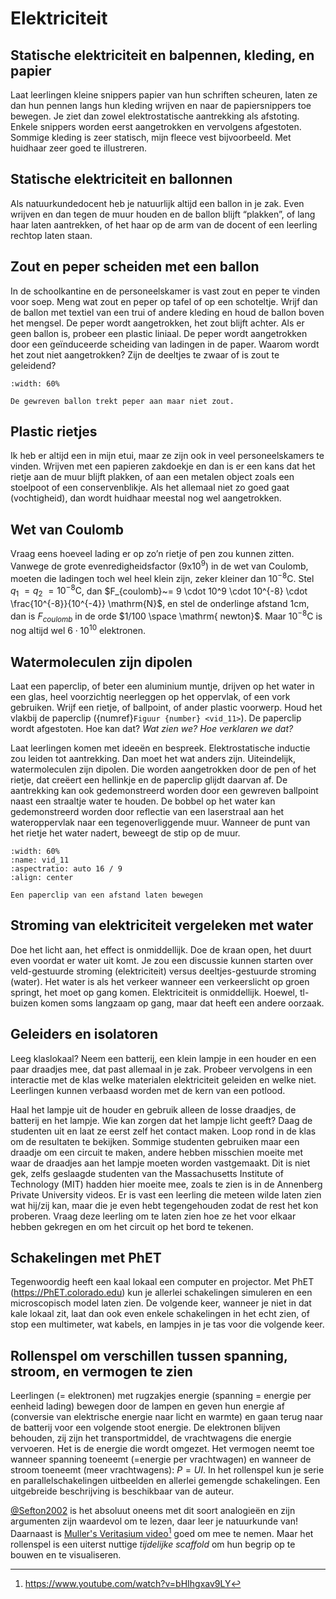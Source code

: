 # Elektriciteit

## Statische elektriciteit en balpennen, kleding, en papier
Laat leerlingen kleine snippers papier van hun schriften scheuren, laten ze dan hun pennen langs hun kleding wrijven en naar de papiersnippers toe bewegen. Je ziet dan zowel elektrostatische aantrekking als afstoting. Enkele snippers worden eerst aangetrokken en vervolgens afgestoten. Sommige kleding is zeer statisch, mijn fleece vest bijvoorbeeld. Met huidhaar zeer goed te illustreren. 

## Statische elektriciteit en ballonnen
Als natuurkundedocent heb je natuurlijk altijd een ballon in je zak. Even wrijven en dan tegen de muur houden en de ballon blijft “plakken”, of lang haar laten aantrekken, of het haar op de arm van de docent of een leerling rechtop laten staan.

## Zout en peper scheiden met een ballon
In de schoolkantine en de personeelskamer is vast zout en peper te vinden voor soep. Meng wat zout en peper op tafel of op een schoteltje. Wrijf dan de ballon met textiel van een trui of andere kleding en houd de ballon boven het mengsel. De peper wordt aangetrokken, het zout blijft achter. Als er geen ballon is, probeer een plastic liniaal. De peper wordt aangetrokken door een geïnduceerde scheiding van ladingen in de paper. Waarom wordt het zout niet aangetrokken? Zijn de deeltjes te zwaar of is zout te geleidend? 

```{figure} ../figures/03-2StaticBalloonLR.*
:width: 60%

De gewreven ballon trekt peper aan maar niet zout.
```

## Plastic rietjes
Ik heb er altijd een in mijn etui, maar ze zijn ook in veel personeelskamers te vinden. Wrijven met een papieren zakdoekje en dan is er een kans dat het rietje aan de muur blijft plakken, of aan een metalen object zoals een stoelpoot of een conservenblikje. Als het allemaal niet zo goed gaat (vochtigheid), dan wordt huidhaar meestal nog wel aangetrokken.

## Wet van Coulomb 
Vraag eens hoeveel lading er op zo’n rietje of pen zou kunnen zitten. Vanwege de grote evenredigheidsfactor ($9\text{x}10^9$) in de wet van Coulomb, moeten die ladingen toch wel heel klein zijn, zeker kleiner dan $10^{-8} \mathrm{C}$. Stel $q_1~ = q_2~ = 10^{-8} \mathrm{C}$, dan $F_{coulomb}~= 9 \cdot 10^9 \cdot 10^{-8} \cdot \frac{10^{-8}}{10^{-4}} \mathrm{N}$, en stel de onderlinge afstand $1 \mathrm{ cm}$, dan is $F_{coulomb}$ in de orde $1/100 \space \mathrm{ newton}$. Maar $10^{-8} \mathrm{C}$ is nog altijd wel $6 \cdot 10^{10}$ elektronen. 

## Watermoleculen zijn dipolen
Laat een paperclip, of beter een aluminium muntje, drijven op het water in een glas, heel voorzichtig neerleggen op het oppervlak, of een vork gebruiken. Wrijf een rietje, of ballpoint, of ander plastic voorwerp. Houd het vlakbij de paperclip ({numref}`Figuur {number} <vid_11>`). De paperclip wordt afgestoten. Hoe kan dat? *Wat zien we? Hoe verklaren we dat?* 

Laat leerlingen komen met ideeën en bespreek. Elektrostatische inductie zou leiden tot aantrekking. Dan moet het wat anders zijn. Uiteindelijk, watermoleculen zijn dipolen. Die worden aangetrokken door de pen of het rietje, dat creëert een hellinkje en de paperclip glijdt daarvan af. De aantrekking kan ook gedemonstreerd worden door een gewreven ballpoint naast een straaltje water te houden. De bobbel op het water kan gedemonstreerd worden door reflectie van een laserstraal aan het wateroppervlak naar een tegenoverliggende muur. Wanneer de punt van het rietje het water nadert, beweegt de stip op de muur.

```{iframe} https://www.youtube.com/embed/YI4bNdYzQYQ?si=HudH10AcVgUMhkYT
:width: 60%
:name: vid_11
:aspectratio: auto 16 / 9
:align: center

Een paperclip van een afstand laten bewegen 
```


## Stroming van elektriciteit vergeleken met water
Doe het licht aan, het effect is onmiddellijk. Doe de kraan open, het duurt even voordat er water uit komt. Je zou een discussie kunnen starten over veld-gestuurde stroming (elektriciteit) versus deeltjes-gestuurde stroming (water). Het water is als het verkeer wanneer een verkeerslicht op groen springt, het moet op gang komen. Elektriciteit is onmiddellijk. Hoewel, tl-buizen komen soms langzaam op gang, maar dat heeft een andere oorzaak.

## Geleiders en isolatoren
Leeg klaslokaal? Neem een batterij, een klein lampje in een houder en een paar draadjes mee, dat past allemaal in je zak. Probeer vervolgens in een interactie met de klas welke materialen elektriciteit geleiden en welke niet. Leerlingen kunnen verbaasd worden met de kern van een potlood. 

Haal het lampje uit de houder en gebruik alleen de losse draadjes, de batterij en het lampje. Wie kan zorgen dat het lampje licht geeft? Daag de studenten uit en laat ze eerst zelf het contact maken. Loop rond in de klas om de resultaten te bekijken. Sommige studenten gebruiken maar een draadje om een circuit te maken, andere hebben misschien moeite met waar de draadjes aan het lampje moeten worden vastgemaakt. Dit is niet gek, zelfs geslaagde studenten van the Massachusetts Institute of Technology (MIT) hadden hier moeite mee, zoals te zien is in de Annenberg Private University videos. Er is vast een leerling die meteen wilde laten zien wat hij/zij kan, maar die je even hebt tegengehouden zodat de rest het kon proberen. Vraag deze leerling om te laten zien hoe ze het voor elkaar hebben gekregen en om het circuit op het bord te tekenen.  

## Schakelingen met PhET
Tegenwoordig heeft een kaal lokaal een computer en projector. Met PhET (https://PhET.colorado.edu) kun je allerlei schakelingen simuleren en een microscopisch model laten zien. De volgende keer, wanneer je niet in dat kale lokaal zit, laat dan ook even enkele schakelingen in het echt zien, of stop een multimeter, wat kabels, en lampjes in je tas voor die volgende keer.

## Rollenspel om verschillen tussen spanning, stroom, en vermogen te zien
Leerlingen (= elektronen) met rugzakjes energie (spanning = energie per eenheid lading) bewegen door de lampen en geven hun energie af (conversie van elektrische energie naar licht en warmte) en gaan terug naar de batterij voor een volgende stoot energie. De elektronen blijven behouden, zij zijn het transportmiddel, de vrachtwagens die energie vervoeren. Het is de energie die wordt omgezet. Het vermogen neemt toe wanneer spanning toeneemt (=energie per vrachtwagen) en wanneer de stroom toeneemt (meer vrachtwagens): $P = U I$. In het rollenspel kun je serie en parallelschakelingen uitbeelden en allerlei gemengde schakelingen. Een uitgebreide beschrijving is beschikbaar van de auteur. 

[@Sefton2002]() is het absoluut oneens met dit soort analogieën en zijn argumenten zijn waardevol om te lezen, daar leer je natuurkunde van! Daarnaast is [Muller's Veritasium video](https://www.youtube.com/watch?v=bHIhgxav9LY)[^1] goed om mee te nemen. Maar het rollenspel is een uiterst nuttige *tijdelijke scaffold* om hun begrip op te bouwen en te visualiseren.
[^1]: https://www.youtube.com/watch?v=bHIhgxav9LY